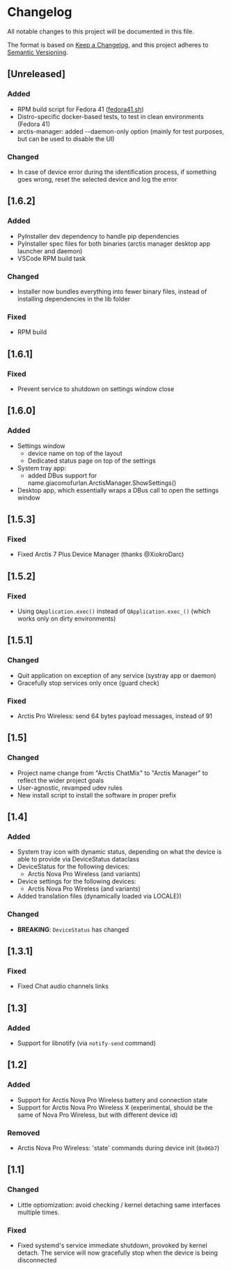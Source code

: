 # Changelog

All notable changes to this project will be documented in this file.

The format is based on [Keep a Changelog](https://keepachangelog.com/en/1.1.0/),
and this project adheres to [Semantic Versioning](https://semver.org/spec/v2.0.0.html).

## [Unreleased]

### Added

- RPM build script for Fedora 41 ([fedora41.sh](./package_managers/fedora41.sh))
- Distro-specific docker-based tests, to test in clean environments (Fedora 41)
- arctis-manager: added --daemon-only option (mainly for test purposes, but can be used to disable the UI)

### Changed

- In case of device error during the identification process, if something goes wrong, reset the selected device and log the error

## [1.6.2]

### Added

- PyInstaller dev dependency to handle pip dependencies
- PyInstaller spec files for both binaries (arctis manager desktop app launcher and daemon)
- VSCode RPM build task

### Changed

- Installer now bundles everything into fewer binary files, instead of installing dependencies in the lib folder

### Fixed

- RPM build

## [1.6.1]

### Fixed

- Prevent service to shutdown on settings window close

## [1.6.0]

### Added

- Settings window
  - device name on top of the layout
  - Dedicated status page on top of the settings
- System tray app:
  - added DBus support for name.giacomofurlan.ArctisManager.ShowSettings()
- Desktop app, which essentially wraps a DBus call to open the settings window

## [1.5.3]

### Fixed

- Fixed Arctis 7 Plus Device Manager (thanks @XiokroDarc)

## [1.5.2]

### Fixed

- Using `QApplication.exec()` instead of `QApplication.exec_()` (which works only on dirty environments)

## [1.5.1]

### Changed

- Quit application on exception of any service (systray app or daemon)
- Gracefully stop services only once (guard check)

### Fixed

- Arctis Pro Wireless: send 64 bytes payload messages, instead of 91

## [1.5]

### Changed

- Project name change from "Arctis ChatMix" to "Arctis Manager" to reflect the wider project goals
- User-agnostic, revamped udev rules
- New install script to install the software in proper prefix

## [1.4]

### Added

- System tray icon with dynamic status, depending on what the device is able to provide via DeviceStatus dataclass
- DeviceStatus for the following devices:
  - Arctis Nova Pro Wireless (and variants)
- Device settings for the following devices:
  - Arctis Nova Pro Wireless (and variants)
- Added translation files (dynamically loaded via LOCALE))

### Changed

- **BREAKING**: `DeviceStatus` has changed

## [1.3.1]

### Fixed

- Fixed Chat audio channels links

## [1.3]

### Added

- Support for libnotify (via `notify-send` command)

## [1.2]

### Added

- Support for Arctis Nova Pro Wireless battery and connection state
- Support for Arctis Nova Pro Wireless X (experimental, should be the same of Nova Pro Wireless, but with different device id)

### Removed

- Arctis Nova Pro Wireless: 'state' commands during device init (`0x06b7`)

## [1.1]

### Changed

- Little optiomization: avoid checking / kernel detaching same interfaces multiple times.

### Fixed

- Fixed systemd's service immediate shutdown, provoked by kernel detach. The service will now gracefully stop when the device is being disconnected
